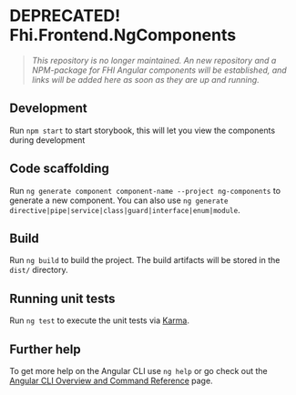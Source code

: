 # DEPRECATED! Fhi.Frontend.NgComponents

>_This repository is no longer maintained. An new repository and a NPM-package for FHI Angular components will be established, and links will be added here as soon as they are up and running._

## Development

Run `npm start` to start storybook, this will let you view the components during development

## Code scaffolding

Run `ng generate component component-name --project ng-components` to generate a new component. You can also use `ng generate directive|pipe|service|class|guard|interface|enum|module`.

## Build

Run `ng build` to build the project. The build artifacts will be stored in the `dist/` directory.

## Running unit tests

Run `ng test` to execute the unit tests via [Karma](https://karma-runner.github.io).


## Further help

To get more help on the Angular CLI use `ng help` or go check out the [Angular CLI Overview and Command Reference](https://angular.io/cli) page.
